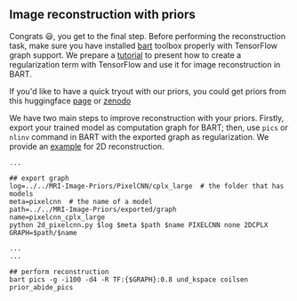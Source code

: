 ## Image reconstruction with priors

Congrats 😃, you get to the final step. Before performing the reconstruction task, make sure you have installed [bart](https://github.com/mrirecon/bart) toolbox properly with TensorFlow graph support.
We prepare a [tutorial](https://github.com/mrirecon/bart-workshop/tree/master/ismrm2021) to present how to create a regularization term with TensorFlow and use it for image reconstruction in BART.

If you'd like to have a quick tryout with our priors, you could get priors from this huggingface [page](https://huggingface.co/Guanxiong/MRI-Image-Priors) or [zenodo](n)

We have two main steps to improve reconstruction with your priors. Firstly, export your trained model as computation graph for BART; then, use `pics` or `nlinv` command in BART with the exported graph as regularization. We provide an [example](2d_example.sh) for 2D reconstruction.

```shell
...

## export graph
log=../../MRI-Image-Priors/PixelCNN/cplx_large  # the folder that has models
meta=pixelcnn  # the name of a model
path=../../MRI-Image-Priors/exported/graph
name=pixelcnn_cplx_large
python 2d_pixelcnn.py $log $meta $path $name PIXELCNN none 2DCPLX
GRAPH=$path/$name

...
...

## perform reconstruction
bart pics -g -i100 -d4 -R TF:{$GRAPH}:0.8 und_kspace coilsen prior_abide_pics
```


